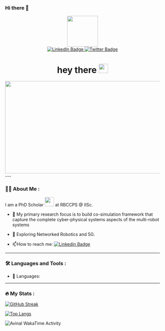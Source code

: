 ### Hi there 👋

<!--
**srikrishna3118/srikrishna3118** is a ✨ _special_ ✨ repository because its `README.md` (this file) appears on your GitHub profile.

Here are some ideas to get you started:

- 🔭 I’m currently working on ...
- 🌱 I’m currently learning ...
- 👯 I’m looking to collaborate on ...
- 🤔 I’m looking for help with ...
- 💬 Ask me about ...
- 📫 How to reach me: ...
- 😄 Pronouns: ...
- ⚡ Fun fact: ...
-->
<div id="header" align="center">
  <img src="https://media.giphy.com/media/RbDKaczqWovIugyJmW/giphy.gif" width="100"/>
</div>
<div id="badges" align="center">
  <a href="https://www.linkedin.com/in/srikrishna-acharya-91a42b5a/">
    <img src="https://img.shields.io/badge/LinkedIn-blue?style=for-the-badge&logo=linkedin&logoColor=white" alt="LinkedIn Badge"/>
  </a>
  <a href="https://twitter.com/thisisbsk">
    <img src="https://img.shields.io/badge/Twitter-blue?style=for-the-badge&logo=twitter&logoColor=white" alt="Twitter Badge"/>
  </a>
</div>
<div id="profile" align="center">
<img src="https://komarev.com/ghpvc/?username=srikrishna3118&style=flat-square&color=blue" align="center" alt=""/>
<h1>
hey there
  <img src="https://media.giphy.com/media/hvRJCLFzcasrR4ia7z/giphy.gif" width="30px"/>
</h1>
  <img src="https://media.giphy.com/media/TLDmReMcxgh4GGV24v/giphy-downsized-large.gif" width="600" height="300"/>

</div>
---

### :technologist: About Me :
I am a PhD Scholar <img src="https://media.giphy.com/media/WUlplcMpOCEmTGBtBW/giphy.gif" width="30"> at RBCCPS @ IISc.
- :telescope: My primary research focus is to build co-simulation framework that capture the complete cyber-physical systems aspects of the multi-robot systems

- :seedling: Exploring Networked Robotics and 5G.

- :mailbox:How to reach me: [![Linkedin Badge](https://img.shields.io/badge/-srikrishna-blue?style=flat&logo=Linkedin&logoColor=white)](https://www.linkedin.com/in/srikrishna-acharya-91a42b5a/)
---

### :hammer_and_wrench: Languages and Tools :

- :construction: Languages:
---

### :fire: My Stats :
[![GitHub Streak](http://github-readme-streak-stats.herokuapp.com?user=srikrishna3118&theme=dark&background=000000)](https://git.io/streak-stats)


[![Top Langs](https://github-readme-stats.vercel.app/api/top-langs/?username=srikrishna3118)](https://github.com/anuraghazra/github-readme-stats)

<!--START_SECTION:waka-->
<img
  src="https://github.com/srikrishna3118/srikrishna3118/blob/main/images/stat.svg"
  alt="Avinal WakaTime Activity"
/>

<!--END_SECTION:waka-->
